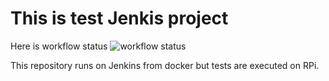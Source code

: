 # This is test Jenkis project

Here is workflow status
![workflow status](https://github.com/jernejp21/Jenkins_test/actions/workflows/Build_command.yml/badge.svg)

This repository runs on Jenkins from docker but tests are executed on RPi.